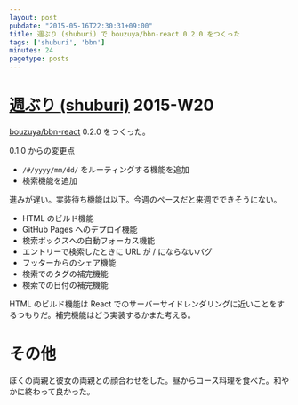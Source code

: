 ```yaml
---
layout: post
pubdate: "2015-05-16T22:30:31+09:00"
title: 週ぶり (shuburi) で bouzuya/bbn-react 0.2.0 をつくった
tags: ['shuburi', 'bbn']
minutes: 24
pagetype: posts
---
```

# [週ぶり (shuburi)][shuburi] 2015-W20

[bouzuya/bbn-react][] 0.2.0 をつくった。

0.1.0 からの変更点

- `/#/yyyy/mm/dd/` をルーティングする機能を追加
- 検索機能を追加

進みが遅い。実装待ち機能は以下。今週のペースだと来週でできそうにない。

- HTML のビルド機能
- GitHub Pages へのデプロイ機能
- 検索ボックスへの自動フォーカス機能
- エントリーで検索したときに URL が / にならないバグ
- フッターからのシェア機能
- 検索でのタグの補完機能
- 検索での日付の補完機能

HTML のビルド機能は React でのサーバーサイドレンダリングに近いことをするつもりだ。補完機能はどう実装するかまた考える。

# その他

ぼくの両親と彼女の両親との顔合わせをした。昼からコース料理を食べた。和やかに終わって良かった。

[shuburi]: http://shuburi.org
[bouzuya/bbn-react]: https://github.com/bouzuya/bbn-react
